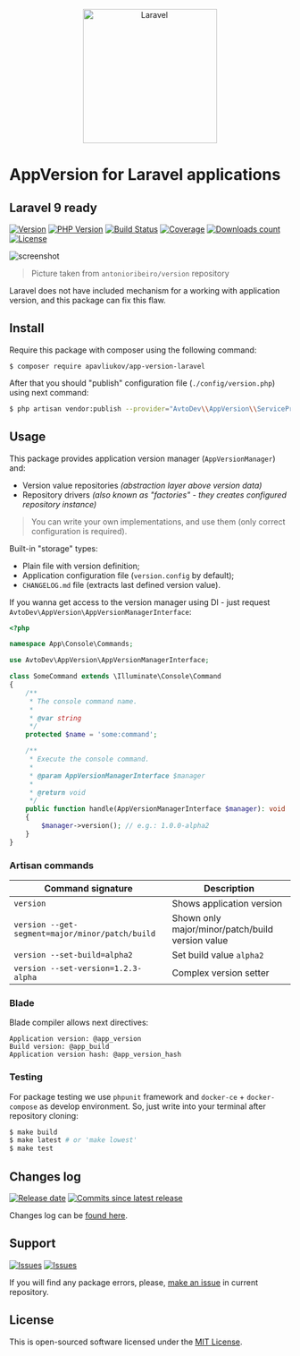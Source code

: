 <p align="center">
  <img src="https://laravel.com/assets/img/components/logo-laravel.svg" alt="Laravel" width="240" />
</p>

# AppVersion for Laravel applications

## Laravel 9 ready

[![Version][badge_packagist_version]][link_packagist]
[![PHP Version][badge_php_version]][link_packagist]
[![Build Status][badge_build_status]][link_build_status]
[![Coverage][badge_coverage]][link_coverage]
[![Downloads count][badge_downloads_count]][link_packagist]
[![License][badge_license]][link_license]

![screenshot](https://hsto.org/webt/jl/ec/1y/jlec1yfz16_6cgmjp7fjv9krrro.png)

> Picture taken from `antonioribeiro/version` repository

Laravel does not have included mechanism for a working with application version, and this package can fix this flaw.

## Install

Require this package with composer using the following command:

```shell
$ composer require apavliukov/app-version-laravel
```

After that you should "publish" configuration file (`./config/version.php`) using next command:

```bash
$ php artisan vendor:publish --provider="AvtoDev\\AppVersion\\ServiceProvider"
```

## Usage

This package provides application version manager (`AppVersionManager`) and:

- Version value repositories _(abstraction layer above version data)_
- Repository drivers _(also known as "factories" - they creates configured repository instance)_

> You can write your own implementations, and use them (only correct configuration is required).

Built-in "storage" types:

- Plain file with version definition;
- Application configuration file (`version.config` by default);
- `CHANGELOG.md` file (extracts last defined version value).

If you wanna get access to the version manager using DI - just request `AvtoDev\AppVersion\AppVersionManagerInterface`:

```php
<?php

namespace App\Console\Commands;

use AvtoDev\AppVersion\AppVersionManagerInterface;

class SomeCommand extends \Illuminate\Console\Command
{
    /**
     * The console command name.
     *
     * @var string
     */
    protected $name = 'some:command';

    /**
     * Execute the console command.
     *
     * @param AppVersionManagerInterface $manager
     *
     * @return void
     */
    public function handle(AppVersionManagerInterface $manager): void
    {
        $manager->version(); // e.g.: 1.0.0-alpha2
    }
}
```

### Artisan commands

Command signature                               | Description
----------------------------------------------- | -----------------------------
`version`                                       | Shows application version
`version --get-segment=major/minor/patch/build` | Shown only major/minor/patch/build version value
`version --set-build=alpha2`                    | Set build value `alpha2`
`version --set-version=1.2.3-alpha`             | Complex version setter

### Blade

Blade compiler allows next directives:

```smarty
Application version: @app_version
Build version: @app_build
Application version hash: @app_version_hash
```

### Testing

For package testing we use `phpunit` framework and `docker-ce` + `docker-compose` as develop environment. So, just write into your terminal after repository cloning:

```bash
$ make build
$ make latest # or 'make lowest'
$ make test
```

## Changes log

[![Release date][badge_release_date]][link_releases]
[![Commits since latest release][badge_commits_since_release]][link_commits]

Changes log can be [found here][link_changes_log].

## Support

[![Issues][badge_issues]][link_issues]
[![Issues][badge_pulls]][link_pulls]

If you will find any package errors, please, [make an issue][link_create_issue] in current repository.

## License

This is open-sourced software licensed under the [MIT License][link_license].

[badge_packagist_version]:https://img.shields.io/packagist/v/apavliukov/app-version-laravel.svg?maxAge=180
[badge_php_version]:https://img.shields.io/packagist/php-v/apavliukov/app-version-laravel.svg?longCache=true
[badge_build_status]:https://img.shields.io/github/workflow/status/apavliukov/app-version-laravel/tests/master
[badge_coverage]:https://img.shields.io/codecov/c/github/apavliukov/app-version-laravel/master.svg?maxAge=60
[badge_downloads_count]:https://img.shields.io/packagist/dt/apavliukov/app-version-laravel.svg?maxAge=180
[badge_license]:https://img.shields.io/packagist/l/apavliukov/app-version-laravel.svg?longCache=true
[badge_release_date]:https://img.shields.io/github/release-date/apavliukov/app-version-laravel.svg?style=flat-square&maxAge=180
[badge_commits_since_release]:https://img.shields.io/github/commits-since/apavliukov/app-version-laravel/latest.svg?style=flat-square&maxAge=180
[badge_issues]:https://img.shields.io/github/issues/apavliukov/app-version-laravel.svg?style=flat-square&maxAge=180
[badge_pulls]:https://img.shields.io/github/issues-pr/apavliukov/app-version-laravel.svg?style=flat-square&maxAge=180
[link_releases]:https://github.com/apavliukov/app-version-laravel/releases
[link_packagist]:https://packagist.org/packages/apavliukov/app-version-laravel
[link_build_status]:https://github.com/apavliukov/app-version-laravel/actions
[link_coverage]:https://codecov.io/gh/apavliukov/app-version-laravel/
[link_changes_log]:https://github.com/apavliukov/app-version-laravel/blob/master/CHANGELOG.md
[link_issues]:https://github.com/apavliukov/app-version-laravel/issues
[link_create_issue]:https://github.com/apavliukov/app-version-laravel/issues/new/choose
[link_commits]:https://github.com/apavliukov/app-version-laravel/commits
[link_pulls]:https://github.com/apavliukov/app-version-laravel/pulls
[link_license]:https://github.com/apavliukov/app-version-laravel/blob/master/LICENSE
[getcomposer]:https://getcomposer.org/download/

